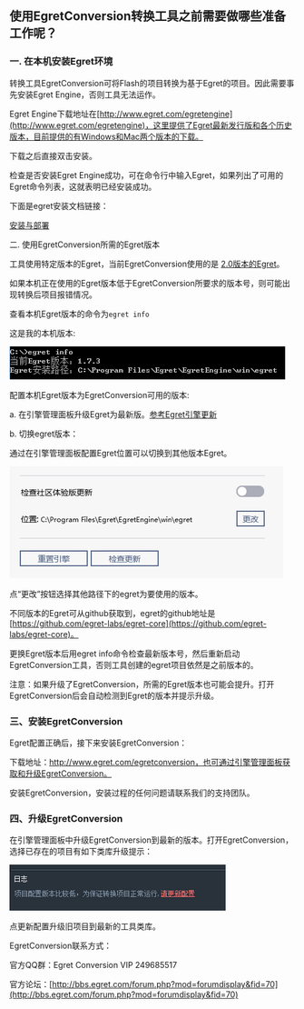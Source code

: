 ## 使用EgretConversion转换工具之前需要做哪些准备工作呢？

### 一. 在本机安装Egret环境

转换工具EgretConversion可将Flash的项目转换为基于Egret的项目。因此需要事先安装Egret Engine，否则工具无法运作。

Egret Engine下载地址在[http://www.egret.com/egretengine](http://www.egret.com/egretengine)，这里提供了Egret最新发行版和各个历史版本，目前提供的有Windows和Mac两个版本的下载。

下载之后直接双击安装。

检查是否安装Egret Engine成功，可在命令行中输入Egret，如果列出了可用的Egret命令列表，这就表明已经安装成功。

下面是egret安装文档链接：

[安装与部署](../../Engine2D/projectConfig/installation/README.md)

二. 使用EgretConversion所需的Egret版本

工具使用特定版本的Egret，当前EgretConversion使用的是 [2.0版本的Egret](http://www.egret.com/egretengine)。

如果本机正在使用的Egret版本低于EgretConversion所要求的版本号，则可能出现转换后项目报错情况。

查看本机Egret版本的命令为`egret info`

这是我的本机版本:

![](56b1abb8c38c2.jpg)

配置本机Egret版本为EgretConversion可用的版本:

a. 在引擎管理面板升级Egret为最新版。[参考Egret引擎更新](http://edn.egret.com/cn/docs/page/581#检查更新按钮)

b. 切换egret版本：

通过在引擎管理面板配置Egret位置可以切换到其他版本Egret。

![](56b1abb8e5249.jpg)

点“更改”按钮选择其他路径下的egret为要使用的版本。

不同版本的Egret可从github获取到，egret的github地址是[https://github.com/egret-labs/egret-core](https://github.com/egret-labs/egret-core)。

更换Egret版本后用egret info命令检查最新版本号，然后重新启动EgretConversion工具，否则工具创建的egret项目依然是之前版本的。

注意：如果升级了EgretConversion，所需的Egret版本也可能会提升。打开EgretConversion后会自动检测到Egret的版本并提示升级。

### 三、安装EgretConversion

Egret配置正确后，接下来安装EgretConversion：

下载地址：http://www.egret.com/egretconversion，也可通过引擎管理面板获取和升级EgretConversion。

安装EgretConversion，安装过程的任何问题请联系我们的支持团队。

### 四、升级EgretConversion

在引擎管理面板中升级EgretConversion到最新的版本。打开EgretConversion，选择已存在的项目有如下类库升级提示：

![](56b1abb921522.jpg)

点更新配置升级旧项目到最新的工具类库。

EgretConversion联系方式：

官方QQ群：Egret Conversion VIP 249685517

官方论坛：[http://bbs.egret.com/forum.php?mod=forumdisplay&fid=70](http://bbs.egret.com/forum.php?mod=forumdisplay&fid=70)